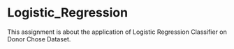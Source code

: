 # Logistic_Regression
This assignment is about the application of Logistic Regression Classifier on Donor Chose Dataset.
